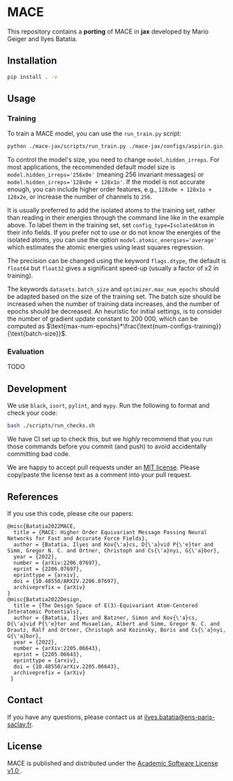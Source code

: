 # MACE

This repository contains a **porting** of MACE in **jax** developed by
Mario Geiger and Ilyes Batatia.

## Installation

```sh
pip install . -v
```

## Usage

### Training

To train a MACE model, you can use the `run_train.py` script:

```sh
python ./mace-jax/scripts/run_train.py ./mace-jax/configs/aspirin.gin
```

To control the model's size, you need to change `model.hidden_irreps`. For most applications, the recommended default model size is `model.hidden_irreps='256x0e'` (meaning 256 invariant messages) or `model.hidden_irreps='128x0e + 128x1o'`. If the model is not accurate enough, you can include higher order features, e.g., `128x0e + 128x1o + 128x2e`, or increase the number of channels to `256`.

It is usually preferred to add the isolated atoms to the training set, rather than reading in their energies through the command line like in the example above. To label them in the training set, set `config_type=IsolatedAtom` in their info fields. If you prefer not to use or do not know the energies of the isolated atoms, you can use the option `model.atomic_energies='average'` which estimates the atomic energies using least squares regression.

The precision can be changed using the keyword ``flags.dtype``, the default is `float64` but `float32` gives a significant speed-up (usually a factor of x2 in training).

The keywords ``datasets.batch_size`` and ``optimizer.max_num_epochs`` should be adapted based on the size of the training set. The batch size should be increased when the number of training data increases, and the number of epochs should be decreased. An heuristic for initial settings, is to consider the number of gradient update constant to 200 000, which can be computed as $\text{max-num-epochs}*\frac{\text{num-configs-training}}{\text{batch-size}}$.

### Evaluation

TODO

## Development

We use `black`, `isort`, `pylint`, and `mypy`.
Run the following to format and check your code:
```sh
bash ./scripts/run_checks.sh
```

We have CI set up to check this, but we _highly_ recommend that you run those commands
before you commit (and push) to avoid accidentally committing bad code.

We are happy to accept pull requests under an [MIT license](https://choosealicense.com/licenses/mit/). Please copy/paste the license text as a comment into your pull request.

## References

If you use this code, please cite our papers:
```text
@misc{Batatia2022MACE,
  title = {MACE: Higher Order Equivariant Message Passing Neural Networks for Fast and Accurate Force Fields},
  author = {Batatia, Ilyes and Kov{\'a}cs, D{\'a}vid P{\'e}ter and Simm, Gregor N. C. and Ortner, Christoph and Cs{\'a}nyi, G{\'a}bor},
  year = {2022},
  number = {arXiv:2206.07697},
  eprint = {2206.07697},
  eprinttype = {arxiv},
  doi = {10.48550/ARXIV.2206.07697},
  archiveprefix = {arXiv}
}
@misc{Batatia2022Design,
  title = {The Design Space of E(3)-Equivariant Atom-Centered Interatomic Potentials},
  author = {Batatia, Ilyes and Batzner, Simon and Kov{\'a}cs, D{\'a}vid P{\'e}ter and Musaelian, Albert and Simm, Gregor N. C. and Drautz, Ralf and Ortner, Christoph and Kozinsky, Boris and Cs{\'a}nyi, G{\'a}bor},
  year = {2022},
  number = {arXiv:2205.06643},
  eprint = {2205.06643},
  eprinttype = {arxiv},
  doi = {10.48550/arXiv.2205.06643},
  archiveprefix = {arXiv}
 }
```

## Contact

If you have any questions, please contact us at ilyes.batatia@ens-paris-saclay.fr.

## License

MACE is published and distributed under the [Academic Software License v1.0 ](ASL.md).
